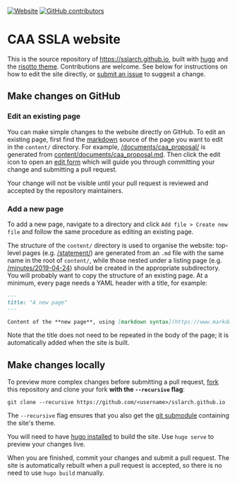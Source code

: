 [![Website](https://img.shields.io/website/https/sslarch.github.io.svg?maxAge=2592000)](https://sslarch.github.io/) [![GitHub contributors](https://img.shields.io/github/contributors/sslarch/sslarch.github.io.svg?maxAge=2592000)](https://github.com/sslarch/sslarch.github.io)

# CAA SSLA website

This is the source repository of <https://sslarch.github.io>, built with [hugo](https://gohugo.io/) and the [risotto theme](https://github.com/joeroe/risotto).
Contributions are welcome.
See below for instructions on how to edit the site directly, or [submit an issue](https://github.com/sslarch/sslarch.github.io/issues) to suggest a change.

## Make changes on GitHub

### Edit an existing page

You can make simple changes to the website directly on GitHub.
To edit an existing page, first find the [markdown](https://www.markdownguide.org/) source of the page you want to edit in the `content/` directory.
For example, [/documents/caa_proposal/](https://sslarch.github.io/documents/caa_proposal/) is generated from [content/documents/caa_proposal.md](https://github.com/joeroe/sslarch.github.io/blob/master/content/documents/caa_proposal.md).
Then click the edit icon to open an [edit form](https://docs.github.com/en/github/managing-files-in-a-repository/editing-files-in-your-repository) which will guide you through committing your change and submitting a pull request.

Your change will not be visible until your pull request is reviewed and accepted by the repository maintainers.

### Add a new page

To add a new page, navigate to a directory and click `Add file > Create new file` and follow the same procedure as editing an existing page.

The structure of the `content/` directory is used to organise the website: top-level pages (e.g. [/statement/](https://sslarch.github.io/statement)) are generated from an `.md` file with the same name in the root of `content/`, while those nested under a listing page (e.g. [/minutes/2019-04-24](https://sslarch.github.io/minutes/2019-04-24/)) should be created in the appropriate subdirectory.
You will probably want to copy the structure of an existing page.
At a minimum, every page needs a YAML header with a title, for example:

```markdown
---
title: "A new page"
---

Content of the **new page**, using [markdown syntax](https://www.markdownguide.org/)
```

Note that the title does not need to be repeated in the body of the page; it is automatically added when the site is built.

## Make changes locally

To preview more complex changes before submitting a pull request, [fork](https://docs.github.com/en/github/getting-started-with-github/fork-a-repo) this repository and clone your fork **with the `--recursive` flag**:

```shell
git clone --recursive https://github.com/<username>/sslarch.github.io
```

The `--recursive` flag ensures that you also get the [git submodule](https://git-scm.com/book/en/v2/Git-Tools-Submodules) containing the site's theme.

You will need to have [hugo installed](https://gohugo.io/getting-started/installing/) to build the site.
Use `hugo serve` to preview your changes live.

When you are finished, commit your changes and submit a pull request.
The site is automatically rebuilt when a pull request is accepted, so there is no need to use `hugo build` manually.
